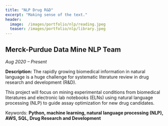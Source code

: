 ```yaml
---
title: "NLP Drug R&D"
excerpt: "Making sense of the text."
header:
  image:  /images/portfolio/nlp/reading.jpeg
  teaser: /images/portfolio/nlp/library.jpeg
---
```


## Merck-Purdue Data Mine NLP Team

*Aug 2020 – Present*

**Description:** The rapidly growing biomedical information in natural language is a huge challenge for systematic literature review in drug research and development (R&D).

This project will focus on mining experimental conditions from biomedical literatures and electronic lab notebooks (ELNs) using natural language processing (NLP) to guide assay optimization for new drug candidates.

Keywords: **Python, machine learning, natural language processing (NLP), AWS, SQL, Drug Research and Development**
